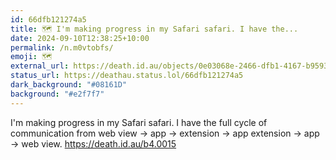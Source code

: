 ```yaml
---
id: 66dfb121274a5
title: 🗺️ I'm making progress in my Safari safari. I have the...
date: 2024-09-10T12:38:25+10:00
permalink: /n.m0vtobfs/
emoji: 🗺️
external_url: https://death.id.au/objects/0e03068e-2466-dfb1-4167-b95934026045
status_url: https://deathau.status.lol/66dfb121274a5
dark_background: "#08161D"
background: "#e2f7f7"
---
```


I'm making progress in my Safari safari. I have the full cycle of communication from web view → app → extension → app extension → app → web view. <https://death.id.au/b4.0015>
